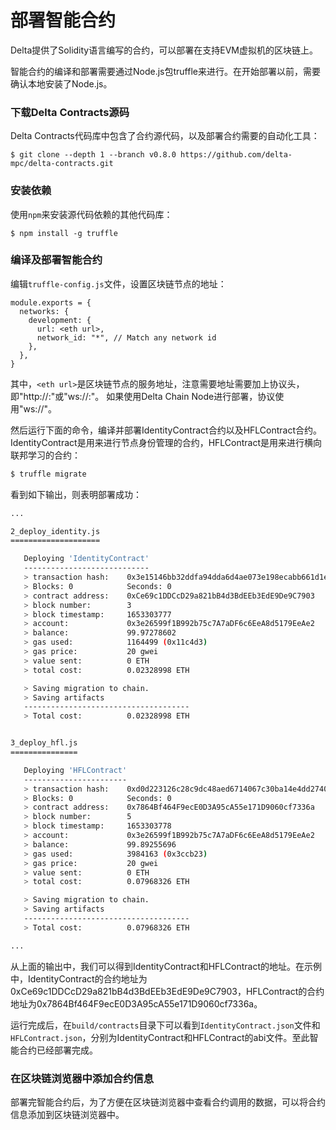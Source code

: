 # 部署智能合约

Delta提供了Solidity语言编写的合约，可以部署在支持EVM虚拟机的区块链上。

智能合约的编译和部署需要通过Node.js包truffle来进行。在开始部署以前，需要确认本地安装了Node.js。

### 下载Delta Contracts源码

Delta Contracts代码库中包含了合约源代码，以及部署合约需要的自动化工具：

```
$ git clone --depth 1 --branch v0.8.0 https://github.com/delta-mpc/delta-contracts.git
```

### 安装依赖

使用`npm`来安装源代码依赖的其他代码库：

```
$ npm install -g truffle
```

### 编译及部署智能合约

编辑`truffle-config.js`文件，设置区块链节点的地址：

```
module.exports = {
  networks: {
    development: {
      url: <eth url>,
      network_id: "*", // Match any network id
    },
  },
}
```

其中，`<eth url>`是区块链节点的服务地址，注意需要地址需要加上协议头，即"http://:"或"ws://:"。 如果使用Delta Chain Node进行部署，协议使用"ws://"。

然后运行下面的命令，编译并部署IdentityContract合约以及HFLContract合约。IdentityContract是用来进行节点身份管理的合约，HFLContract是用来进行横向联邦学习的合约：

```bash
$ truffle migrate
```

看到如下输出，则表明部署成功：

```bash
...

2_deploy_identity.js
====================

   Deploying 'IdentityContract'
   ----------------------------
   > transaction hash:    0x3e15146bb32ddfa94dda6d4ae073e198ecabb661d1e41dc34c6429787cda11b0
   > Blocks: 0            Seconds: 0
   > contract address:    0xCe69c1DDCcD29a821bB4d3BdEEb3EdE9De9C7903
   > block number:        3
   > block timestamp:     1653303777
   > account:             0x3e26599f1B992b75c7A7aDF6c6EeA8d5179EeAe2
   > balance:             99.97278602
   > gas used:            1164499 (0x11c4d3)
   > gas price:           20 gwei
   > value sent:          0 ETH
   > total cost:          0.02328998 ETH

   > Saving migration to chain.
   > Saving artifacts
   -------------------------------------
   > Total cost:          0.02328998 ETH


3_deploy_hfl.js
===============

   Deploying 'HFLContract'
   -----------------------
   > transaction hash:    0xd0d223126c28c9dc48aed6714067c30ba14e4dd2740ab3c99fd7af78aadc826a
   > Blocks: 0            Seconds: 0
   > contract address:    0x7864Bf464F9ecE0D3A95cA55e171D9060cf7336a
   > block number:        5
   > block timestamp:     1653303778
   > account:             0x3e26599f1B992b75c7A7aDF6c6EeA8d5179EeAe2
   > balance:             99.89255696
   > gas used:            3984163 (0x3ccb23)
   > gas price:           20 gwei
   > value sent:          0 ETH
   > total cost:          0.07968326 ETH

   > Saving migration to chain.
   > Saving artifacts
   -------------------------------------
   > Total cost:          0.07968326 ETH

...
```

从上面的输出中，我们可以得到IdentityContract和HFLContract的地址。在示例中，IdentityContract的合约地址为0xCe69c1DDCcD29a821bB4d3BdEEb3EdE9De9C7903，HFLContract的合约地址为0x7864Bf464F9ecE0D3A95cA55e171D9060cf7336a。

运行完成后，在`build/contracts`目录下可以看到`IdentityContract.json`文件和`HFLContract.json`，分别为IdentityContract和HFLContract的abi文件。至此智能合约已经部署完成。

### 在区块链浏览器中添加合约信息

部署完智能合约后，为了方便在区块链浏览器中查看合约调用的数据，可以将合约信息添加到区块链浏览器中。
